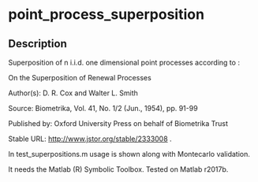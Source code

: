 # point_process_superposition

## Description
Superposition of n i.i.d. one dimensional point processes according to :

On the Superposition of Renewal Processes

Author(s): D. R. Cox and  Walter L. Smith

Source: 
 Biometrika,
  Vol. 41, No. 1/2 (Jun., 1954), pp. 91-99

Published by: Oxford University Press on behalf of Biometrika Trust

Stable URL: http://www.jstor.org/stable/2333008 .
 
In test_superpositions.m usage is shown along with Montecarlo validation.

It needs the Matlab (R) Symbolic Toolbox. Tested on Matlab r2017b.
